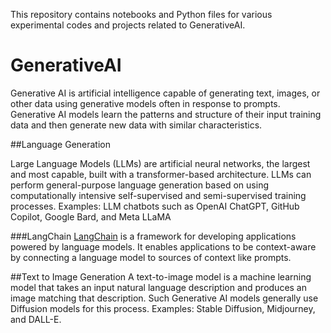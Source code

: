 This repository contains notebooks and Python files for various experimental codes and projects related to GenerativeAI.
# GenerativeAI
Generative AI is artificial intelligence capable of generating text, images, or other data using generative models often in response to prompts. Generative AI models learn the patterns and structure of their input training data and then generate new data with similar characteristics.

##Language Generation

Large Language Models (LLMs) are artificial neural networks, the largest and most capable, built with a transformer-based architecture. LLMs can perform general-purpose language generation based on using computationally intensive self-supervised and semi-supervised training processes.
Examples: LLM chatbots such as OpenAI ChatGPT, GitHub Copilot, Google Bard, and Meta LLaMA

###LangChain
[LangChain](https://github.com/langchain-ai/langchain) is a framework for developing applications powered by language models. It enables applications to be context-aware by connecting a language model to sources of context like prompts. 

##Text to Image Generation
A text-to-image model is a machine learning model that takes an input natural language description and produces an image matching that description. Such Generative AI models generally use Diffusion models for this process.
Examples: Stable Diffusion, Midjourney, and DALL-E.



